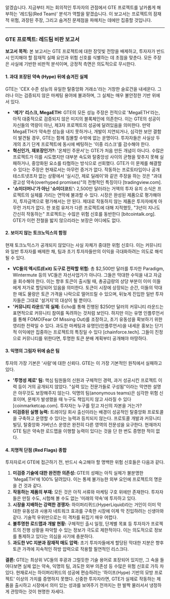알겠습니다. 지금부터 저는 회의적인 투자자의 관점에서 GTE 프로젝트를 날카롭게 해부하는 '레드팀(Red Team)' 분석가 역할을 맡겠습니다. 이 보고서는 프로젝트의 잠재적 위험, 과장된 주장, 그리고 숨겨진 문제점을 파헤치는 데에만 집중할 것입니다.

---

### **GTE 프로젝트: 레드팀 비판 보고서**

**보고서 목적:** 본 보고서는 GTE 프로젝트에 대한 장밋빛 전망을 배제하고, 투자자가 반드시 인지해야 할 잠재적 실패 요인과 위험 신호를 식별하는 데 초점을 맞춘다. 모든 주장은 사실에 기반한 비판적 분석이며, 긍정적 측면은 의도적으로 무시한다.

#### **1. 과대 포장된 약속 (Hype) 뒤에 숨겨진 실체**

GTE는 'CEX 수준 성능의 유일한 탈중앙화 거래소'라는 거창한 슬로건을 내세운다. 그러나 이는 검증되지 않은 마케팅 용어에 불과하며, 그 실체는 매우 불안정한 기반 위에 서 있다.

*   **'메가' 리스크, MegaETH:** GTE의 모든 성능 주장은 전적으로 'MegaETH'라는, 아직 대중적으로 검증되지 않은 미지의 블록체인에 의존한다. 이는 GTE의 성공이 자신들의 역량이 아닌, 제3자 프로젝트의 성공에 달려있음을 의미한다. 만약 MegaETH가 약속한 성능을 내지 못하거나, 개발이 지연되거나, 심각한 보안 결함이 발견될 경우, GTE는 함께 침몰할 수밖에 없는 운명이다. 투자자들은 사실상 두 개의 초기 단계 프로젝트에 동시에 베팅하는 '이중 리스크'를 감수해야 한다.
*   **혁신인가, 재포장인가?:** '온체인 주문서'는 GTE가 처음 만든 개념이 아니다. 수많은 프로젝트가 이를 시도했지만 대부분 속도와 탈중앙성 사이의 균형을 맞추지 못해 실패하거나, 중앙화된 요소를 타협하는 방식으로 선회했다. GTE가 이 문제를 해결할 수 있다는 주장은 현재로서는 아무런 증거가 없다. 작동하는 프로토타입이나 공개 테스트넷조차 없는 상황에서 '실시간, 제로 딜레이'와 같은 주장을 하는 것은 "과대광고성 약속(overhyped promises)"의 전형적인 특징이다 [tradingview.com].
*   **'쇼미더머니'가 아닌 '쇼미더코드':** 2,500만 달러라는 거액의 투자 유치 소식은 프로젝트의 실체를 가리는 연막에 불과할 수 있다. 시장은 완성된 제품으로 평가해야지, 투자금액으로 평가해서는 안 된다. 제대로 작동하지 않는 제품은 투자자에게 아무런 가치가 없다. 한 포럼 유저가 다른 프로젝트에 대해 지적했듯, "3년이 지나도 간신히 작동하는" 프로젝트는 수많은 위험 신호를 동반한다 [bitcointalk.org]. GTE가 이런 전철을 밟지 않으리라는 보장은 어디에도 없다.

#### **2. 보이지 않는 토크노믹스의 함정**

현재 토크노믹스가 공개되지 않았다는 사실 자체가 중대한 위험 신호다. 이는 커뮤니티와 일반 투자자를 배제한 채, 팀과 초기 투자자들만의 이익을 극대화하려는 의도로 해석될 수 있다.

*   **VC들의 엑시트(Exit) 도구로 전락할 위험:** 총 $2,500만 달러를 투자한 Paradigm, Wintermute 등의 VC들은 자선사업가가 아니다. 그들은 막대한 수익을 내고 자금을 회수해야 한다. 이는 향후 토큰이 출시될 때, 총공급량의 상당 부분이 이미 이들에게 저가로 할당되어 있음을 의미한다. 토큰이 시장에 상장되는 순간, 이들의 막대한 매도 물량은 토큰 가격을 나락으로 떨어뜨릴 수 있으며, 뒤늦게 진입한 일반 투자자들은 그대로 '설거지'의 대상이 될 뿐이다.
*   **'커뮤니티 라운드'의 실체:** Echo를 통해 진행된 $250만 달러의 커뮤니티 라운드는 표면적으로 커뮤니티 참여를 독려하는 것처럼 보인다. 하지만 이는 유명 인플루언서를 통해 FOMO(Fear Of Missing Out)를 조장하고, 초기 유동성을 확보하기 위한 영리한 전략일 수 있다. 과도한 마케팅과 유명인(인플루언서)을 내세운 홍보는 단기적 이익에만 집중하는 프로젝트의 특징일 수 있다 [chainforce.tech]. 그들이 진정으로 커뮤니티를 위한다면, 투명한 토큰 분배 계획부터 공개해야 마땅하다.

#### **3. 익명의 그림자 뒤에 숨은 팀**

투자의 가장 기본은 '사람'에 대한 신뢰다. GTE는 이 가장 기본적인 원칙에서 실패하고 있다.

*   **'투명성 제로' 팀:** 핵심 팀원들의 신원과 구체적인 경력, 과거 성공시킨 프로젝트 이력 등이 거의 공개되지 않았다. "실력 있는 전문가들로 구성됨"이라는 막연한 설명은 아무것도 보장해주지 않는다. 익명의 팀(anonymous teams)은 심각한 위험 신호이며, 문제가 발생했을 때 누구도 책임지지 않고 사라질 수 있다 [coinmarketcap.com]. 투자자는 누구를 믿고 자신의 자본을 거는가?
*   **미검증된 실행 능력:** 트레이딩 회사 출신이라는 배경이 성공적인 탈중앙화 프로토콜을 구축하고 운영할 수 있다는 능력과 등치되지 않는다. 프로토콜 개발과 커뮤니티 빌딩, 탈중앙화 거버넌스 운영은 완전히 다른 영역의 전문성을 요구한다. 현재까지 GTE 팀은 약속한 로드맵을 이행할 능력이 있다는 것을 단 한 번도 증명한 적이 없다.

#### **4. 치명적 단점 (Red Flags) 종합**

투자자로서 GTE에 접근하기 전, 반드시 숙고해야 할 명백한 위험 신호들은 다음과 같다.

1.  **미검증 기술에 대한 완전한 의존성:** GTE의 성패는 아직 실체가 불분명한 'MegaETH'에 100% 달려있다. 이는 통제 불가능한 외부 요인에 프로젝트의 명운을 건 것과 같다.
2.  **작동하는 제품의 부재:** 모든 것은 아직 서류와 마케팅 구호 위에만 존재한다. 투자자들은 만질 수도, 시험해 볼 수도 없는 '미래의 약속'에 투자하고 있다.
3.  **시장을 지배하는 강력한 경쟁자:** 하이퍼리퀴드(HyperLiquid)라는 거인이 이미 막대한 유동성과 사용자 네트워크 효과를 구축한 시장에 이제 막 진입하려는 신생아와 같다. 기술적 우위만으로는 이 격차를 뒤집기 매우 어렵다.
4.  **불투명한 로드맵과 개발 현황:** 구체적인 출시 일정, 단계별 목표 등 투자자가 프로젝트의 진행 상황을 파악할 수 있는 정보가 극도로 제한적이다. 이는 의도적으로 정보를 통제하고 있다는 의심을 사기에 충분하다.
5.  **과도한 VC 지분과 잠재적 매도 압력:** 초기 투자자들에게 할당된 막대한 지분은 향후 토큰 가격에 지속적인 하방 압력으로 작용할 필연적인 리스크다.

**결론:** GTE는 최상위 VC들의 후광과 그럴듯한 기술 용어로 포장되어 있지만, 그 속을 들여다보면 실체 없는 약속, 익명의 팀, 과도한 외부 의존성 등 수많은 위험 신호로 가득 차 있다. 현재로서는 하이퍼리퀴드의 성공에 편승하려는 '하이프(Hype) 기반의 모방 프로젝트' 이상의 가치를 증명하지 못했다. 신중한 투자자라면, GTE가 실제로 작동하는 제품을 출시하고 시장에서 의미 있는 성과를 보여주기 전까지는 한 발짝 물러서서 냉정하게 관망하는 것이 현명한 자세다.